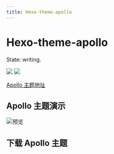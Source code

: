 ```yaml
---
title: Hexo-theme-apollo
---
```

# Hexo-theme-apollo

State: writing.

[![](https://img.shields.io/badge/Maintained--by-EasyHexo-42B983.svg?longCache=true&style=flat-square)](https://github.com/EasyHexo/Easy-Hexo)
[![](https://img.shields.io/badge/Author-ChungZH-43CD80.svg?longCache=true&style=flat-square)](https://github.com/chungzh)

[Apollo 主题地址](https://github.com/pinggod/hexo-theme-apollo)

## Apollo 主题演示

![预览](@img/2/2-4/1.png)

## 下载 Apollo 主题


